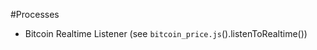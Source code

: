 <!-- This will be for independent processes that do their own things, eg BitcoinRealtimePrice watcher -->

#Processes

* Bitcoin Realtime Listener (see `bitcoin_price.js`().listenToRealtime())